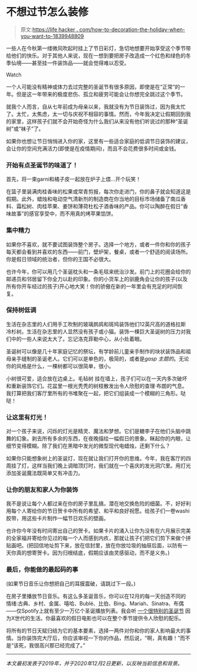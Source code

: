 # 不想过节怎么装修

> 原文:[https://life hacker . com/how-to-decoration-the-holiday-when-you-want-to-1839948809](https://lifehacker.com/how-to-decorate-for-the-holidays-when-you-dont-want-to-1839948809)

一些人在今秋第一缕微风吹起时挂上了节日彩灯，急切地想要开始享受这个季节带给他们的快乐。对于其他人来说，现在一想到要把房子改造成一个红色和绿色的冬季仙境——甚至挂一件装饰品——就会觉得难以忍受。

Watch

一个人可能没有精神或体力去过完整的圣诞节有很多原因，即使是在“正常”的一年。但是这一年带来的极度悲伤、孤立和疲劳可能会让你想完全跳过这个季节。

就我个人而言，自从七年前成为母亲以来，我就没有为节日装饰过，因为我太忙了。太忙，太焦虑，太一切与庆祝不相容的事情。然而，今年我决定让假期回到我的家里，这样孩子们就不会开始奇怪为什么我们从来没有他们听说过的那种“圣诞树”或“袜子”了。

如果你也想让节日悄悄进入你的家，这里有一些适合家庭的低调节日装饰的建议，会让你的空间充满活力(即使是在疫情期间)，而且不会花费很多时间或金钱。

### 开始有点圣诞节的味道了！

首先，将一束garni和橘子皮一起放在炉子上煨...开个玩笑！

在篮子里装满肉桂香味的松果或常青剪报，每次你走进门，你的鼻子就会知道这是假期。此外，蜡烛和电动空气清新剂的制造商在你当地的目标市场储备了南瓜香料、霜松树、肉桂苹果、姜饼和薄荷杜松子酒香味的产品。你可以陶醉在假日“香味故事”的感官享受中，而不用真的烤苹果馅饼。

### **集中精力**

如果你不喜欢，就不要试图装饰整个房子。选择一个地方，或者一件你和你的孩子每天都会看到并喜欢的东西——前门，壁炉架，餐桌，或者一个舒适的阅读场所。你是假日领域的统治者，但你的王国不必很大。

也许今年，你可以用几个圣诞枕头和一条毛毯来统治沙发。前门上的花圈会给你的邮递员和邻居留下你全力以赴的印象。你的小货车上的驯鹿角会让你的孩子(以及所有你开车经过的孩子)开心地大笑！你的骄傲在新的一年里会有充足的时间恢复。

### **保持树低调**

生活在杂志里的人们用手工吹制的玻璃鹧鸪和斑鸠装饰他们12英尺高的道格拉斯冷杉树。生活在杂志里的人显然没有孩子或小猫。装饰一棵巨大圣诞树的压力对我们中的一些人来说太大了。忘记洛克菲勒中心，从小处着眼。

圣诞树可以像是几十年家庭记忆的祭坛，有学龄前儿童亲手制作的块状装饰品和祖母亲手缝制的圣诞老人。它们可以是单色的，极简的，或者是*gasp* *主题的*。无论你的风格是什么，一棵树都可以很简单，很小。

小树很可爱，适合放在边桌上。毛毡树 挂在墙上，孩子们可以在一天内多次破坏和重新装饰它们。花盆里一根光秃秃的树枝散发出令人欣慰的查理·布朗的气息。我打算把我们客厅里所有的书堆聚在一起，把它们组装成一个模糊的三角形。哒哒！

### 让这里有灯光！

对一个孩子来说，闪烁的灯光是精灵、魔法和梦想。它们是糖李子在他们头脑中跳舞的幻象。剥去所有多余的东西，在夜晚描绘一幅假日的景象。眯起你的内眼，让细节变得模糊。除了我们在黑暗中发光的微型现代电蜡烛，还剩下什么？

如果你只能想象树上的圣诞灯，现在就让我们打开你的思维。今年，我在客厅的四周挂了灯，这样当我们晚上调暗顶灯时，我们就在一个喜庆的发光洞穴里。用灯光添加圣诞魔法既简单又有冲击力。

### **让你的朋友和家人为你装饰**

我不是说让每个人都过来在你的房子里乱搞，潜在地交换危险的细菌。不，好好利用每个人寄给你的节日贺卡中所有的希望、和平和良好祝愿。给孩子们一卷washi胶带，用这些卡片制作一幅节日欢乐的壁画。

也许你今年没有时间寄出自己的贺卡。如果卡片的涌入让你为没有在六月展示完美的全家福并寄给你见过的每一个人而感到内疚，那就让孩子们把它们剪下来做个拼贴画吧。(把回信地址剪下来，放在信封里，放在你放垃圾的抽屉后面，以防有一天你真的想寄贺卡。因为归根结底，假期应该由灵感驱动，而不是义务。)

### **最后，你能做的最起码的事**

(如果节日音乐让你想把自己的耳膜震破，请跳过下一段。)

在房子里播放节日音乐。有这么多圣诞音乐，你可以在12月的每一天创造不同的情绪:古典、乡村、金属、嘻哈、Bublé、比伯、Bing、Mariah、Sinatra、布偶——仅Spotify上就有至少一万亿个圣诞播放列表。我会听 [一个很特别的圣诞节](http://www.averyspecialchristmas.org/) 因为X世代的生活。你最喜欢的假日电影也可以在整个季节提供令人欣慰的配乐。

将所有的节日天赋归结为它的基本要素，选择一两件对你和你的家人影响最大的事情。当你装饰完大厅后，你应该审视一下你的作品，然后说，“啊，真有趣！”而不是“该死，我很高兴那已经完成了。”

* * *

*本文最初发表于2019年，并于2020年12月2日更新，以反映当前信息和背景。*